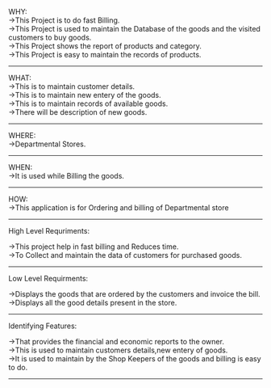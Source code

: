




WHY:<br>
   ->This Project is to do fast Billing.<br>
   ->This Project is used to maintain the  Database of the goods and the visited customers to buy goods.<br>
   ->This Project shows the report of products and category.<br>
   ->This Project is easy to maintain the records of products.<hr>
   
   
   
WHAT:<br>
    ->This is to maintain customer details.<br>
    ->This is to maintain new entery of the goods.<br>
    ->This is to maintain records of available goods.<br>
    ->There will be description of new goods.<hr>
   
   
  
WHERE:<br>
    ->Departmental Stores.<hr>
    
		 
		 
WHEN:<br>
    ->It is used while Billing the goods.<hr> 
    
    
    
HOW:<br>
    ->This application is for Ordering and billing of Departmental store<hr>
    
    
 High Level Requriments:
 
->This project help in fast billing and Reduces time.<br>
->To Collect and maintain the data of customers for purchased goods.<hr>

Low Level Requirments:

->Displays the goods that are ordered by the customers and invoice the bill.<br>
->Displays all the good details present in the store.<hr>


Identifying Features:

->That provides the financial and economic reports to the owner.<br>
->This is used to maintain customers details,new entery of goods.<br>
->It is used to maintain by the Shop Keepers of the goods and billing is easy to do.<hr>
